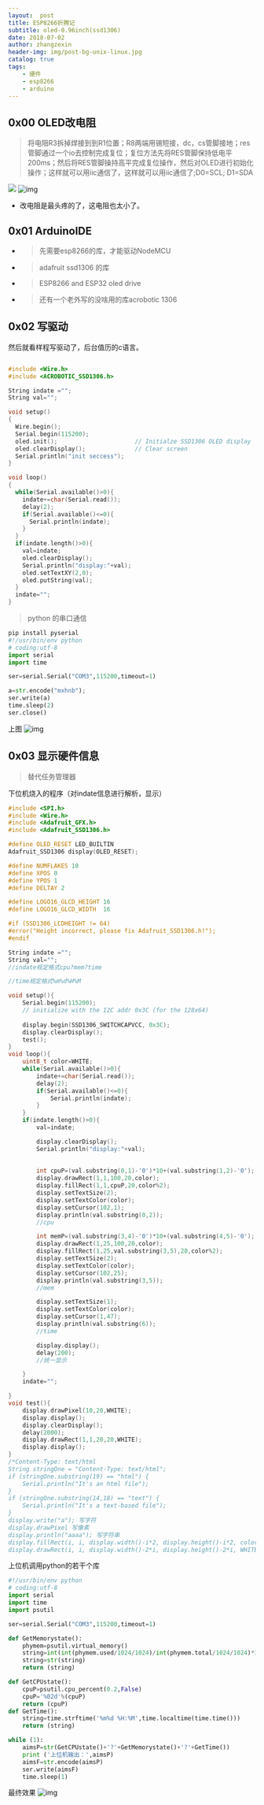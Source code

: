```yaml
---
layout:  post
title: ESP8266折腾记
subtitle: oled-0.96inch(ssd1306)
date: 2018-07-02
author: zhangzexin
header-img: img/post-bg-unix-linux.jpg
catalog: true
tags:
    - 硬件
    - esp8266
    - arduino
---
```

## 0x00 OLED改电阻
> 将电阻R3拆掉焊接到到R1位置；R8两端用锡短接，dc，cs管脚接地；res管脚通过一个io去控制完成复位；复位方法先将RES管脚保持低电平200ms；然后将RES管脚操持高平完成复位操作，然后对OLED进行初始化操作；这样就可以用iic通信了，这样就可以用iic通信了;D0=SCL; D1=SDA

![](https://upload.cc/i1/2018/07/01/ZCEO7I.jpg)
![img](https://upload.cc/i1/2018/07/01/Gl59tm.jpg)

- 改电阻是最头疼的了，这电阻也太小了。

## 0x01 ArduinoIDE
- > 先需要esp8266的库，才能驱动NodeMCU
- > adafruit ssd1306 的库
- > ESP8266 and ESP32 oled drive
- > 还有一个老外写的没啥用的库acrobotic 1306

## 0x02 写驱动
然后就看样程写驱动了，后台值历的c语言。

```c

#include <Wire.h>
#include <ACROBOTIC_SSD1306.h>

String indate ="";
String val="";

void setup()
{
  Wire.begin();	
  Serial.begin(115200);
  oled.init();                      // Initialze SSD1306 OLED display
  oled.clearDisplay();              // Clear screen
  Serial.println("init seccess");
}

void loop()
{
  while(Serial.available()>0){
    indate+=char(Serial.read());
    delay(2);
    if(Serial.available()<=0){
      Serial.println(indate);
    }
  }
  if(indate.length()>0){
    val=indate;
    oled.clearDisplay();
    Serial.println("display:"+val);
    oled.setTextXY(2,0);
    oled.putString(val);
  }
  indate="";
}
```

>python 的串口通信

```py
pip install pyserial
#!/usr/bin/env python
# coding:utf-8
import serial
import time

ser=serial.Serial("COM3",115200,timeout=1)

a=str.encode("mxhnb");
ser.write(a)
time.sleep(2)
ser.close()

```

上图
![img](https://upload.cc/i1/2018/07/01/8S1KRw.jpg)
## 0x03 显示硬件信息

>替代任务管理器

下位机烧入的程序（对indate信息进行解析，显示）

```c
#include <SPI.h>
#include <Wire.h>
#include <Adafruit_GFX.h>
#include <Adafruit_SSD1306.h>

#define OLED_RESET LED_BUILTIN
Adafruit_SSD1306 display(OLED_RESET);

#define NUMFLAKES 10
#define XPOS 0
#define YPOS 1
#define DELTAY 2

#define LOGO16_GLCD_HEIGHT 16 
#define LOGO16_GLCD_WIDTH  16 

#if (SSD1306_LCDHEIGHT != 64)
#error("Height incorrect, please fix Adafruit_SSD1306.h!");
#endif

String indate ="";
String val="";
//indate规定格式cpu?mem?time

//time规定格式%m%d%H%M

void setup(){
	Serial.begin(115200);
	// initialize with the I2C addr 0x3C (for the 128x64)
	
	display.begin(SSD1306_SWITCHCAPVCC, 0x3C);
	display.clearDisplay();
	test();
}
void loop(){
	uint8_t color=WHITE;
	while(Serial.available()>0){
		indate+=char(Serial.read());
		delay(2);
		if(Serial.available()<=0){
			Serial.println(indate);
		}
	}
	if(indate.length()>0){
		val=indate;

		display.clearDisplay();
		Serial.println("display:"+val);
		
		
		int cpuP=(val.substring(0,1)-'0')*10+(val.substring(1,2)-'0');
		display.drawRect(1,1,100,20,color);
		display.fillRect(1,1,cpuP,20,color%2);
		display.setTextSize(2);
		display.setTextColor(color);
		display.setCursor(102,1);
		display.println(val.substring(0,2));
		//cpu

		int memP=(val.substring(3,4)-'0')*10+(val.substring(4,5)-'0');
		display.drawRect(1,25,100,20,color);
		display.fillRect(1,25,val.substring(3,5),20,color%2);
		display.setTextSize(2);
		display.setTextColor(color);
		display.setCursor(102,25);
		display.println(val.substring(3,5));
		//mem

		display.setTextSize(1);
		display.setTextColor(color);
		display.setCursor(1,47);
		display.println(val.substring(6));
		//time

		display.display();
		delay(200);
		//统一显示

	}
	indate="";

}
void test(){
	display.drawPixel(10,20,WHITE);
	display.display();
	display.clearDisplay();
	delay(2000);
	display.drawRect(1,1,20,20,WHITE);
	display.display();
}
/*Content-Type: text/html
String stringOne = "Content-Type: text/html";
if (stringOne.substring(19) == "html") {
    Serial.println("It's an html file"); 
} 
if (stringOne.substring(14,18) == "text") {
    Serial.println("It's a text-based file"); 
}
display.write("a"); 写字符
display.drawPixel 写像素
display.println("aaaa"); 写字符串
display.fillRect(i, i, display.width()-i*2, display.height()-i*2, color%2);
display.drawRect(i, i, display.width()-2*i, display.height()-2*i, WHITE);*/
```

上位机调用python的若干个库

```py
#!/usr/bin/env python
# coding:utf-8
import serial
import time
import psutil

ser=serial.Serial("COM3",115200,timeout=1)

def GetMemorystate():
	phymem=psutil.virtual_memory()
	string=int(int(phymem.used/1024/1024)/int(phymem.total/1024/1024)*100)
	string=str(string)
	return (string)

def GetCPUstate():
	cpuP=psutil.cpu_percent(0.2,False)
	cpuP='%02d'%(cpuP)
	return (cpuP)
def GetTime():
	string=time.strftime('%m%d %H:%M',time.localtime(time.time()))
	return (string)

while (1):
	aimsP=str(GetCPUstate()+'?'+GetMemorystate()+'?'+GetTime())
	print ('上位机输出：',aimsP)
	aimsF=str.encode(aimsP)
	ser.write(aimsF)
	time.sleep(1)

```

最终效果
![img](https://upload.cc/i1/2018/07/02/8DHI1r.jpg)
